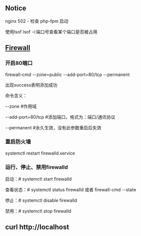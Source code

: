 
## Notice
nginx 502 - 检查 php-fpm 启动 

使用lsof
lsof -i:端口号查看某个端口是否被占用 

## [Firewall](http)

### 开启80端口

firewall-cmd --zone=public --add-port=80/tcp --permanent

出现success表明添加成功

 

命令含义：

--zone #作用域

--add-port=80/tcp  #添加端口，格式为：端口/通讯协议

--permanent   #永久生效，没有此参数重启后失效

### 重启防火墙

systemctl restart firewalld.service

### 运行、停止、禁用firewalld

启动：# systemctl start  firewalld

查看状态：# systemctl status firewalld 或者 firewall-cmd --state

停止：# systemctl disable firewalld

禁用：# systemctl stop firewalld



## curl http://localhost
